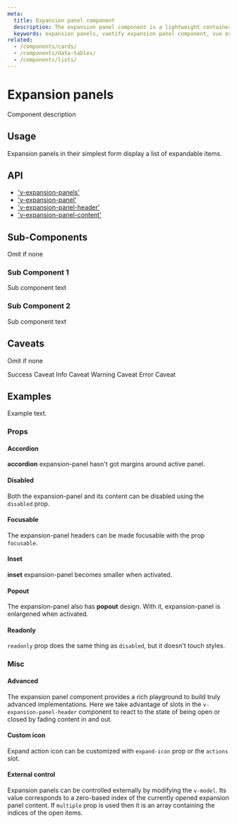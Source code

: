```yaml
---
meta:
  title: Expansion panel component
  description: The expansion panel component is a lightweight container that hides information behind expandable and contractable containers.
  keywords: expansion panels, vuetify expansion panel component, vue expansion panel component
related:
  - /components/cards/
  - /components/data-tables/
  - /components/lists/
---
```


# Expansion panels

Component description

<entry-ad />

## Usage

Expansion panels in their simplest form display a list of expandable items.

<example file="v-expansionpanel/usage" />

## API

- ['v-expansion-panels'](../../api/'v-expansion-panels')
- ['v-expansion-panel'](../../api/'v-expansion-panel')
- ['v-expansion-panel-header'](../../api/'v-expansion-panel-header')
- ['v-expansion-panel-content'](../../api/'v-expansion-panel-content')

## Sub-Components

Omit if none

### Sub Component 1

Sub component text

### Sub Component 2

Sub component text

## Caveats

Omit if none

<alert type="success">Success Caveat</alert>
<alert type="info">Info Caveat</alert>
<alert type="warning">Warning Caveat</alert>
<alert type="error">Error Caveat</alert>

## Examples

Example text.

### Props

#### Accordion

**accordion** expansion-panel hasn't got margins around active panel.

<example file="v-expansion-panels/prop-accordion" />

#### Disabled

Both the expansion-panel and its content can be disabled using the `disabled` prop.

<example file="v-expansion-panels/prop-disabled" />

#### Focusable

The expansion-panel headers can be made focusable with the prop `focusable`.

<example file="v-expansion-panels/prop-focusable" />

#### Inset

**inset** expansion-panel becomes smaller when activated.

<example file="v-expansion-panels/prop-inset" />

#### Popout

The expansion-panel also has **popout** design. With it, expansion-panel is enlargened when activated.

<example file="v-expansion-panels/prop-popout" />

#### Readonly

`readonly` prop does the same thing as `disabled`, but it doesn't touch styles.

<example file="v-expansion-panels/prop-readonly" />

### Misc

#### Advanced

The expansion panel component provides a rich playground to build truly advanced implementations. Here we take advantage of slots in the `v-expansion-panel-header` component to react to the state of being open or closed by fading content in and out.

<example file="v-expansion-panels/misc-advanced" />

#### Custom icon

Expand action icon can be customized with `expand-icon` prop or the `actions` slot.

<example file="v-expansion-panels/misc-custom-icons" />

#### External control

Expansion panels can be controlled externally by modifying the `v-model`. Its value corresponds to a zero-based index of the currently opened expansion panel content.
If `multiple` prop is used then it is an array containing the indices of the open items.

<example file="v-expansion-panels/misc-external" />

<backmatter />
